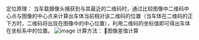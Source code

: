 定位原理：
当车载摄像头捕获到与其最近的二维码时，通过比较图像中二维码中心点与图像的中心点来计算出车体当前相对该二维码的位置（当车体在二维码的正下方时，二维码将出现在图像中的中心位置），利用二维码的坐标值即可得出车体在坐标系中的位置。
![image](https://github.com/huzhanxiong/QtProject_License-plate-recognition/blob/master/raw/master/red.png)
计算方法：
图像差值计算
